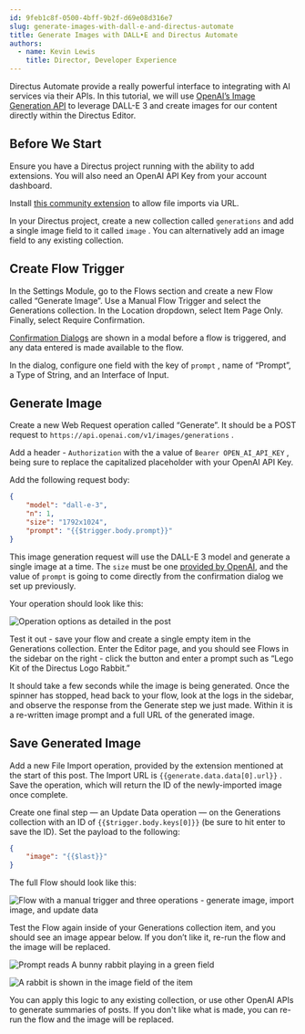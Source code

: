 ```yaml
---
id: 9feb1c8f-0500-4bff-9b2f-d69e08d316e7
slug: generate-images-with-dall-e-and-directus-automate
title: Generate Images with DALL•E and Directus Automate
authors: 
  - name: Kevin Lewis
    title: Director, Developer Experience
---
```

Directus Automate provide a really powerful interface to integrating with AI services via their APIs. In this tutorial, we will use [OpenAI’s Image Generation API](https://platform.openai.com/docs/api-reference/images/create) to leverage DALL-E 3 and create images for our content directly within the Directus Editor. 

## Before We Start

Ensure you have a Directus project running with the ability to add extensions. You will also need an OpenAI API Key from your account dashboard. 

Install [this community extension](https://github.com/samechikson/directus-extension-file-import-operation) to allow file imports via URL.

In your Directus project, create a new collection called `generations` and add a single image field to it called `image` . You can alternatively add an image field to any existing collection. 

## Create Flow Trigger

In the Settings Module, go to the Flows section and create a new Flow called “Generate Image”. Use a Manual Flow Trigger and select the Generations collection. In the Location dropdown, select Item Page Only. Finally, select Require Confirmation.

[Confirmation Dialogs](/automate/triggers) are shown in a modal before a flow is triggered, and any data entered is made available to the flow.

In the dialog, configure one field with the key of `prompt` , name of “Prompt”, a Type of String, and an Interface of Input. 

## Generate Image

Create a new Web Request operation called “Generate”. It should be a POST request to `https://api.openai.com/v1/images/generations` . 

Add a header - `Authorization` with the a value of `Bearer OPEN_AI_API_KEY` , being sure to replace the capitalized placeholder with your OpenAI API Key.

Add the following request body: 

```json
{
	"model": "dall-e-3",
	"n": 1,
	"size": "1792x1024",
	"prompt": "{{$trigger.body.prompt}}"
}
```

This image generation request will use the DALL-E 3 model and generate a single image at a time. The `size` must be one [provided by OpenAI](https://platform.openai.com/docs/api-reference/images/create#images-create-size), and the value of `prompt`  is going to come directly from the confirmation dialog we set up previously. 

Your operation should look like this:

![Operation options as detailed in the post](https://product-team.directus.app/assets/7778b5e8-c3ee-4883-8e83-f75623c8a4b6.webp)

Test it out - save your flow and create a single empty item in the Generations collection. Enter the Editor page, and you should see Flows in the sidebar on the right - click the button and enter a prompt such as “Lego Kit of the Directus Logo Rabbit.” 

It should take a few seconds while the image is being generated. Once the spinner has stopped, head back to your flow, look at the logs in the sidebar, and observe the response from the Generate step we just made. Within it is a re-written image prompt and a full URL of the generated image. 

## Save Generated Image

Add a new File Import operation, provided by the extension mentioned at the start of this post. The Import URL is <span v-pre>`{{generate.data.data[0].url}}`</span> . Save the operation, which will return the ID of the newly-imported image once complete. 

Create one final step — an Update Data operation — on the Generations collection with an ID of <span v-pre>`{{$trigger.body.keys[0]}}`</span> (be sure to hit enter to save the ID). Set the payload to the following: 

```json
{
    "image": "{{$last}}"
}
```

The full Flow should look like this:

![Flow with a manual trigger and three operations - generate image, import image, and update data](https://product-team.directus.app/assets/839d9500-a1b6-4cb9-9928-832c1340c5b0.webp)

Test the Flow again inside of your Generations collection item, and you should see an image appear below. If you don’t like it, re-run the flow and the image will be replaced. 

![Prompt reads A bunny rabbit playing in a green field](https://product-team.directus.app/assets/b0fbb3cb-6130-4e89-99dc-240481dc7913.webp)

![A rabbit is shown in the image field of the item](https://product-team.directus.app/assets/922b9c87-dba3-4fc4-bc11-6b1f1b59cd30.webp)

You can apply this logic to any existing collection, or use other OpenAI APIs to generate summaries of posts. If you don't like what is made, you can re-run the flow and the image will be replaced. 
